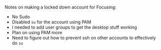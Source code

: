 Notes on making a locked down account for Focusing:

- No Sudo
- Disabled `su` for the account using PAM
- I needed to add user groups to get the desktop stuff working
- Plan on using PAM more
- Need to figure out how to prevent ssh on other accounts to effectively do `su`
